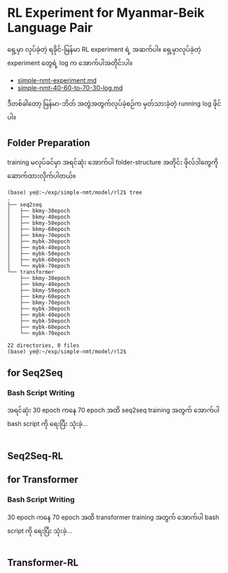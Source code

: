 # RL Experiment for Myanmar-Beik Language Pair

ရှေ့မှာ လုပ်ခဲ့တဲ့ ရခိုင်-မြန်မာ RL experiment ရဲ့ အဆက်ပါ။ ရှေ့မှာလုပ်ခဲ့တဲ့ experiment တွေရဲ့ log က အောက်ပါအတိုင်းပါ။  

- [simple-nmt-experiment.md](https://github.com/ye-kyaw-thu/error-overflow/blob/master/simple-nmt-experiment.md)
- [simple-nmt-40-60-to-70-30-log.md](https://github.com/ye-kyaw-thu/error-overflow/blob/master/simple-nmt-40-60-to-70-30-log.md)

ဒီတစ်ခါတော့ မြန်မာ-ဘိတ် အတွဲအတွက်လုပ်ခဲ့စဉ်က မှတ်သားခဲ့တဲ့ running log ဖိုင်ပါ။  

## Folder Preparation

training မလုပ်ခင်မှာ အရင်ဆုံး အောက်ပါ folder-structure အတိုင်း ဖိုလ်ဒါတွေကိုဆောက်ထားလိုက်ပါတယ်။  

```
(base) ye@:~/exp/simple-nmt/model/rl2$ tree
.
├── seq2seq
│   ├── bkmy-30epoch
│   ├── bkmy-40epoch
│   ├── bkmy-50epoch
│   ├── bkmy-60epoch
│   ├── bkmy-70epoch
│   ├── mybk-30epoch
│   ├── mybk-40epoch
│   ├── mybk-50epoch
│   ├── mybk-60epoch
│   └── mybk-70epoch
└── transformer
    ├── bkmy-30epoch
    ├── bkmy-40epoch
    ├── bkmy-50epoch
    ├── bkmy-60epoch
    ├── bkmy-70epoch
    ├── mybk-30epoch
    ├── mybk-40epoch
    ├── mybk-50epoch
    ├── mybk-60epoch
    └── mybk-70epoch

22 directories, 0 files
(base) ye@:~/exp/simple-nmt/model/rl2$
```

## for Seq2Seq
### Bash Script Writing

အရင်ဆုံး 30 epoch ကနေ 70 epoch အထိ seq2seq training အတွက် အောက်ပါ bash script ကို ရေးပြီး သုံးခဲ့...  

```bash

```

## Seq2Seq-RL


## for Transformer
### Bash Script Writing

30 epoch ကနေ 70 epoch အထိ transformer training အတွက် အောက်ပါ bash script ကို ရေးပြီး သုံးခဲ့...   

```bash

```

## Transformer-RL

